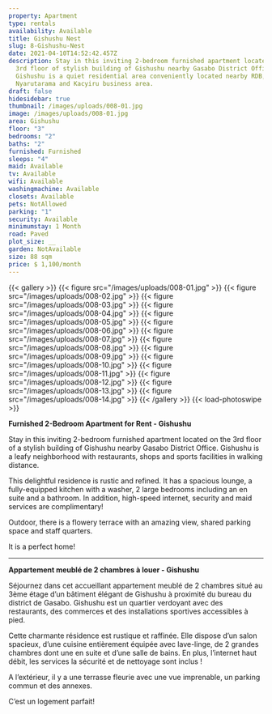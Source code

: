 ```yaml
---
property: Apartment
type: rentals
availability: Available
title: Gishushu Nest
slug: 8-Gishushu-Nest
date: 2021-04-10T14:52:42.457Z
description: Stay in this inviting 2-bedroom furnished apartment located on the
  3rd floor of stylish building of Gishushu nearby Gasabo District Office.
  Gishushu is a quiet residential area conveniently located nearby RDB,
  Nyarutarama and Kacyiru business area.
draft: false
hidesidebar: true
thumbnail: /images/uploads/008-01.jpg
image: /images/uploads/008-01.jpg
area: Gishushu
floor: "3"
bedrooms: "2"
baths: "2"
furnished: Furnished
sleeps: "4"
maid: Available
tv: Available
wifi: Available
washingmachine: Available
closets: Available
pets: NotAllowed
parking: "1"
security: Available
minimumstay: 1 Month
road: Paved
plot_size: __
garden: NotAvailable
size: 88 sqm
price: $ 1,100/month
---
```

{{< gallery >}}
{{< figure src="/images/uploads/008-01.jpg" >}}
{{< figure src="/images/uploads/008-02.jpg" >}}
{{< figure src="/images/uploads/008-03.jpg" >}}
{{< figure src="/images/uploads/008-04.jpg" >}}
{{< figure src="/images/uploads/008-05.jpg" >}}
{{< figure src="/images/uploads/008-06.jpg" >}}
{{< figure src="/images/uploads/008-07.jpg" >}}
{{< figure src="/images/uploads/008-08.jpg" >}}
{{< figure src="/images/uploads/008-09.jpg" >}}
{{< figure src="/images/uploads/008-10.jpg" >}}
{{< figure src="/images/uploads/008-11.jpg" >}}
{{< figure src="/images/uploads/008-12.jpg" >}}
{{< figure src="/images/uploads/008-13.jpg" >}}
{{< figure src="/images/uploads/008-14.jpg" >}}
{{< /gallery >}}
{{< load-photoswipe >}}

**Furnished 2-Bedroom Apartment for Rent - Gishushu**

Stay in this inviting 2-bedroom furnished apartment located on the 3rd floor of a stylish building of Gishushu nearby Gasabo District Office. Gishushu is a leafy neighborhood with restaurants, shops and sports facilities in walking distance.

This delightful residence is rustic and refined. It has a spacious lounge, a fully-equipped kitchen with a washer, 2 large bedrooms including an en suite and a bathroom. In addition, high-speed internet, security and maid services are complimentary!

Outdoor, there is a flowery terrace with an amazing view, shared parking space and staff quarters.

It is a perfect home!

- - -

**Appartement meublé de 2 chambres à louer - Gishushu**

Séjournez dans cet accueillant appartement meublé de 2 chambres situé au 3ème étage d’un bâtiment élégant de Gishushu à proximité du bureau du district de Gasabo. Gishushu est un quartier verdoyant avec des restaurants, des commerces et des installations sportives accessibles à pied.

Cette charmante résidence est rustique et raffinée. Elle dispose d’un salon spacieux, d’une cuisine entièrement équipée avec lave-linge, de 2 grandes chambres dont une en suite et d’une salle de bains. En plus, l’internet haut débit, les services la sécurité et de nettoyage sont inclus !

A l’extérieur, il y a une terrasse fleurie avec une vue imprenable, un parking commun et des annexes.

C’est un logement parfait!